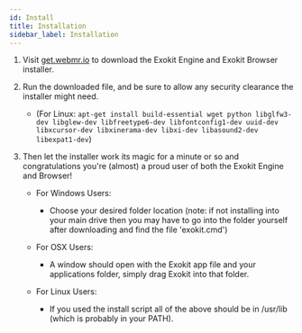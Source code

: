 ```yaml
---
id: Install
title: Installation
sidebar_label: Installation
---
```


1. Visit [get.webmr.io](https://get.webmr.io/) to download the Exokit Engine and Exokit Browser installer. 

2. Run the downloaded file, and be sure to allow any security clearance the installer might need.
	* (For Linux: `apt-get install build-essential wget python libglfw3-dev libglew-dev libfreetype6-dev libfontconfig1-dev uuid-dev libxcursor-dev libxinerama-dev libxi-dev libasound2-dev libexpat1-dev`)

3. Then let the installer work its magic for a minute or so and congratulations you're (almost) a proud user of both the Exokit Engine and Browser!

	* For Windows Users:
		* Choose your desired folder location (note: if not installing into your main drive then you may have to go into the folder yourself after downloading and find the file 'exokit.cmd')
		
	* For OSX Users:
		* A window should open with the Exokit app file and your applications folder, simply drag Exokit into that folder.
		
	* For Linux Users:
		* If you used the install script all of the above should be in /usr/lib (which is probably in your PATH).
		
